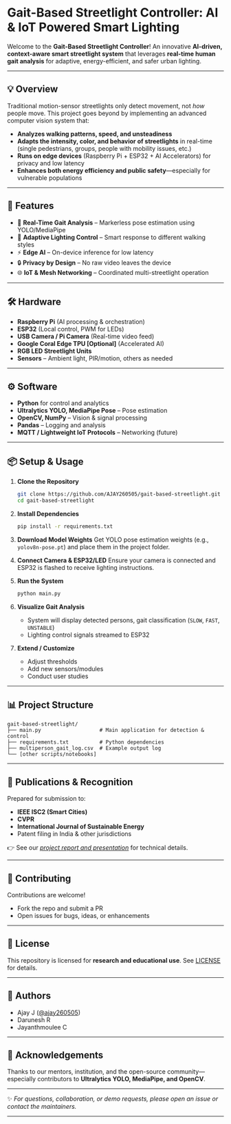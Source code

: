 # Gait-Based Streetlight Controller: AI & IoT Powered Smart Lighting

Welcome to the **Gait-Based Streetlight Controller**!
An innovative **AI-driven, context-aware smart streetlight system** that leverages **real-time human gait analysis** for adaptive, energy-efficient, and safer urban lighting.

---

## 💡 Overview

Traditional motion-sensor streetlights only detect movement, not *how* people move.
This project goes beyond by implementing an advanced computer vision system that:

* **Analyzes walking patterns, speed, and unsteadiness**
* **Adapts the intensity, color, and behavior of streetlights** in real-time (single pedestrians, groups, people with mobility issues, etc.)
* **Runs on edge devices** (Raspberry Pi + ESP32 + AI Accelerators) for privacy and low latency
* **Enhances both energy efficiency and public safety**—especially for vulnerable populations

---

## 🚀 Features

* 🧍 **Real-Time Gait Analysis** – Markerless pose estimation using YOLO/MediaPipe
* 🌈 **Adaptive Lighting Control** – Smart response to different walking styles
* ⚡ **Edge AI** – On-device inference for low latency
* 🔒 **Privacy by Design** – No raw video leaves the device
* 🌐 **IoT & Mesh Networking** – Coordinated multi-streetlight operation

---

## 🛠️ Hardware

* **Raspberry Pi** (AI processing & orchestration)
* **ESP32** (Local control, PWM for LEDs)
* **USB Camera / Pi Camera** (Real-time video feed)
* **Google Coral Edge TPU \[Optional]** (Accelerated AI)
* **RGB LED Streetlight Units**
* **Sensors** – Ambient light, PIR/motion, others as needed

---

## ⚙️ Software

* **Python** for control and analytics
* **Ultralytics YOLO, MediaPipe Pose** – Pose estimation
* **OpenCV, NumPy** – Vision & signal processing
* **Pandas** – Logging and analysis
* **MQTT / Lightweight IoT Protocols** – Networking (future)

---

## 📦 Setup & Usage

1. **Clone the Repository**

   ```bash
   git clone https://github.com/AJAY260505/gait-based-streetlight.git
   cd gait-based-streetlight
   ```

2. **Install Dependencies**

   ```bash
   pip install -r requirements.txt
   ```

3. **Download Model Weights**
   Get YOLO pose estimation weights (e.g., `yolov8n-pose.pt`) and place them in the project folder.

4. **Connect Camera & ESP32/LED**
   Ensure your camera is connected and ESP32 is flashed to receive lighting instructions.

5. **Run the System**

   ```bash
   python main.py
   ```

6. **Visualize Gait Analysis**

   * System will display detected persons, gait classification (`SLOW`, `FAST`, `UNSTABLE`)
   * Lighting control signals streamed to ESP32

7. **Extend / Customize**

   * Adjust thresholds
   * Add new sensors/modules
   * Conduct user studies

---

## 📊 Project Structure

```
gait-based-streetlight/
├── main.py                   # Main application for detection & control
├── requirements.txt          # Python dependencies
├── multiperson_gait_log.csv  # Example output log
└── [other scripts/notebooks]
```

---

## 📝 Publications & Recognition

Prepared for submission to:

* **IEEE ISC2 (Smart Cities)**
* **CVPR**
* **International Journal of Sustainable Energy**
* Patent filing in India & other jurisdictions

👉 See our *[project report and presentation](...)* for technical details.

---

## 🤝 Contributing

Contributions are welcome!

* Fork the repo and submit a PR
* Open issues for bugs, ideas, or enhancements

---

## 📄 License

This repository is licensed for **research and educational use**.
See [LICENSE](LICENSE) for details.

---

## 👥 Authors

* Ajay J ([@ajay260505](https://github.com/ajay260505))
* Darunesh R
* Jayanthmoulee C

---

## 🙏 Acknowledgements

Thanks to our mentors, institution, and the open-source community—especially contributors to **Ultralytics YOLO, MediaPipe, and OpenCV**.

---

✨ *For questions, collaboration, or demo requests, please open an issue or contact the maintainers.*

---
